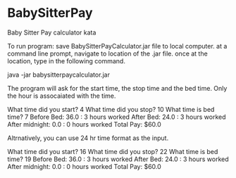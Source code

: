 # BabySitterPay
Baby Sitter Pay calculator kata

To run program:
save BabySitterPayCalculator.jar file to local computer.
at a command line prompt, navigate to location of the .jar file.
once at the location, type in the following command.

java -jar babysitterpaycalculator.jar

The program will ask for the start time, the stop time and the bed time. Only the hour is assocaiated with the time.

What time did you start?
4
What time did you stop?
10
What time is bed time?
7
Before Bed: 36.0 : 3 hours worked
After Bed: 24.0 : 3 hours worked
After midnight: 0.0 : 0 hours worked
Total Pay: $60.0

Altrnatively, you can use 24 hr time format as the input.

What time did you start?
16
What time did you stop?
22
What time is bed time?
19
Before Bed: 36.0 : 3 hours worked
After Bed: 24.0 : 3 hours worked
After midnight: 0.0 : 0 hours worked
Total Pay: $60.0
